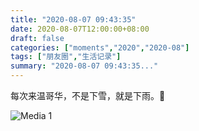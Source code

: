 ```yaml
---
title: "2020-08-07 09:43:35"
date: 2020-08-07T12:00:00+08:00
draft: false
categories: ["moments","2020","2020-08"]
tags: ["朋友圈","生活记录"]
summary: "2020-08-07 09:43:35..."
---
```


每次来温哥华，不是下雪，就是下雨。😤

![Media 1](/Moments/photos/2020-08-07/202008070943350.jpg)

